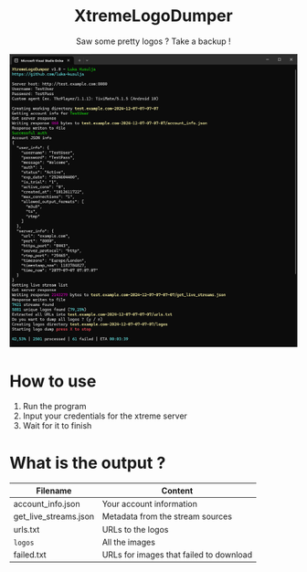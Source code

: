<h1 align="center">
    XtremeLogoDumper<br />
</h1>

<p align="center">
    Saw some pretty logos ? Take a backup !
</p>

<p align="center">
    <img alt="XtremeLogoDumper" src="images/ss.png" />
</p>

# How to use
1. Run the program
2. Input your credentials for the xtreme server
3. Wait for it to finish

# What is the output ?
| Filename              | Content                                 |
|-----------------------|-----------------------------------------|
| account_info.json     | Your account information                |
| get_live_streams.json | Metadata from the stream sources        |
| urls.txt              | URLs to the logos                       |
| `logos`               | All the images                          |
| failed.txt            | URLs for images that failed to download |